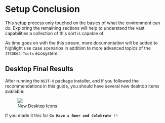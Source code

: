 # Setup Conclusion

This setup process only touched on the basics of what the environment can do. Exploring the remaining sections will help to understand the vast capabilities a collection of this sort is capable of.

As time goes on with the this stream, more documentation will be added to highlight use case scenarios in addition to more advanced topics of the `JTSDK64-Tools` ecosystem.

## Desktop Final Results

After running the `WSJT-X` package installer, and if you followed the recommendations in this guide, you should have several new desktop items available:

<figure>
  <img src="../images/3-Run-Setup-1a.PNG" width=auto />
  <figcaption>New Desktop Icons</figcaption>
</figure>


If you made it this far **`Go Have a Beer and Celebrate !!`**
